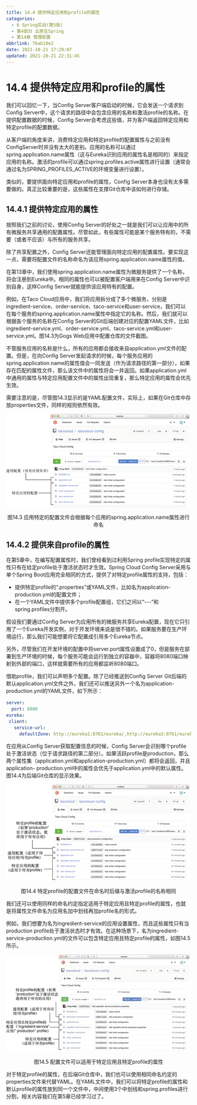```yaml
---
title: 14.4 提供特定应用和profile的属性
categories: 
  - 6 Spring实战(第5版)
  - 第4部分 云原生Spring
  - 第14章 管理配置
abbrlink: 7bab10e2
date: 2021-10-21 17:29:07
updated: 2021-10-21 22:31:45
---
```

# 14.4 提供特定应用和profile的属性
我们可以回忆一下，当Config Server客户端启动的时候，它会发送一个请求到Config Server中，这个请求的路径中会包含应用的名称和激活profile的名称。在提供配置数据的时候，Config Server会考虑这些值，并为客户端返回特定应用和特定profile的配置数据。

从客户端的角度来讲，消费特定应用和特定profile的配置属性与之前没有ConfigServer时并没有太大的差别。应用的名称可以通过spring.application.name属性（这与Eureka识别应用的属性名是相同的）来指定应用的名称。激活的profile可以通过spring.profiles.active属性进行设置（通常会通过名为SPRING_PROFILES_ACTIVE的环境变量进行设置）。

类似的，要提供面向特定应用和profile的属性，Config Server本身也没有太多需要做的。真正比较重要的是，这些属性在支撑Git仓库中该如何进行存储。

## 14.4.1 提供特定应用的属性
按照我们之前的讨论，使用Config Server的好处之一就是我们可以让应用中的所有微服务共享通用的配置属性。尽管如此，有些属性可能是某个服务特有的，不需要（或者不应该）与所有的服务共享。

除了共享配置之外，Config Server还能管理面向特定应用的配置属性。要实现这一点，需要将配置文件的名称命名为该应用spring.application.name属性的值。

在第13章中，我们使用spring.application.name属性为微服务提供了一个名称，将会注册到Eureka中。相同的属性也可以被配置客户端用来在Config Server中识别自身，这样Config Server就能提供该应用特有的配置。

例如，在Taco Cloud应用中，我们将应用拆分成了多个微服务，分别是ingredient-service、order-service、taco-service和user-service，我们可以在每个服务的spring.application.name属性中指定它的名称。然后，我们就可以根据各个服务的名称在Config Server的Git后端创建对应的配置YAML文件，比如ingredient-service.yml、order-service.yml、taco-service.yml和user-service.yml。图14.3为Gogs Web应用中配置仓库的文件截图。

不管服务应用的名称是什么，所有的应用都会接收来自application.yml文件的配置。但是，在向Config Server发起请求的时候，每个服务应用的spring.application.name的属性值会一同发送（作为请求路径的第一部分），如果存在匹配的属性文件，那么该文件中的属性将会一并返回。如果application.yml中通用的属性与特定应用配置文件中的属性出现重复，那么特定应用的属性会优先生效。

需要注意的是，尽管图14.3显示的是YAML配置文件，实际上，如果在Git仓库中存放properties文件，同样的规则依然有效。

![image-20211021172703981](https://raw.githubusercontent.com/lanlan2017/images/master/Blog/Sum/20211021172704.png)

<center>图14.3 应用特定的配置文件会根据每个应用的spring.application.name属性进行命名</center>

## 14.4.2 提供来自profile的属性
在第5章中，在编写配置属性时，我们曾经看到过利用Spring profile实现特定的属性只有在给定profile处于激活状态时才生效。Spring Cloud Config Server采用与单个Spring Boot应用完全相同的方式，提供了对特定profile属性的支持，包括：
- 提供特定profile的“.properties”或YAML文件，比如名为application-production.yml的配置文件；
- 在一个YAML文件中提供多个profile配置组，它们之间以“---”和spring.profiles分割开。

假设我们要通过Config Server为应用所有的微服务共享Eureka配置，现在它只引用了一个Eureka开发实例，对于开发环境来说是很不错的。如果服务要在生产环境运行，那么我们可能想要将它配置成引用多个Eureka节点。

另外，尽管我们在开发环境的配置中将server.port属性设置成了0，但是服务在部署到生产环境的时候，每个服务可能会运行到独立的容器中，容器将8080端口映射到外部的端口，这样就需要所有的应用都监听8080端口。

借助profile，我们可以声明多个配置。除了已经推送到Config Server Git后端的默认application.yml文件之外，我们还可以推送另外一个名为application-production.yml的YAML文件，如下所示：

```yml
server:
  port: 8080
eureka:
 client:
   service-url:
     defaultZone: http://eureka1:8761/eureka/,http://eureka2:8761/eureka/
```

在应用从Config Server获取配置信息的时候，Config Server会识别哪个profile处于激活状态（位于请求路径的第二部分）。如果活跃profile是production，那么两个属性集（application.yml和application-production.yml）都将会返回，并且application- production.yml中的属性会优先于application.yml中的默认属性。图14.4为后端Git仓库的显示效果。

![image-20211021172817385](https://raw.githubusercontent.com/lanlan2017/images/master/Blog/Sum/20211021172817.png)

<center>图14.4 特定profile的配置文件在命名时后缀与激活profile的名称相同</center>

我们还可以使用同样的命名约定指定适用于特定应用且特定profile的属性，也就是将属性文件命名为应用名加中划线再加profile名的形式。

例如，我们想要为名为ingredient-service的应用设置属性，而且这些属性只有当production profile处于激活状态时才有效。在这种场景下，名为ingredient-service-production.yml的文件可以包含特定应用且特定profile的属性，如图14.5所示。

![image-20211021172834285](https://raw.githubusercontent.com/lanlan2017/images/master/Blog/Sum/20211021172834.png)

<center>图14.5 配置文件可以适用于特定应用且特定profile的属性</center>

对于特定profile的属性，在后端Git仓库中，我们也可以使用相同命名约定的properties文件来代替YAML。在YAML文件中，我们可以将特定profile的属性和默认profile的属性放到同一个文件中，中间使用3个中划线和spring.profiles进行分割，相关内容我们在第5章已经学习过了。

